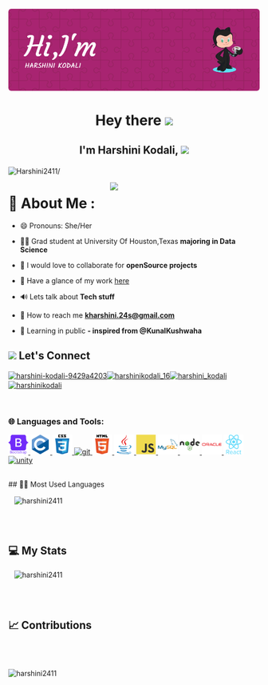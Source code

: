 ![Header](./github-header-image.png)

# <p align="center" > Hey there <img src="https://media.giphy.com/media/hvRJCLFzcasrR4ia7z/giphy.gif" width="25"> </p>

## <p align="center"> I'm Harshini Kodali, <img src="https://readme-typing-svg.herokuapp.com?font=Script&width=200&vCenter=true&height=18&color=green&lines=a+Passionate+Coder;a+Front-end+Developer;a+Quick+Learner;a+Multitasker"></p>

<p align="left"> <img src=https://komarev.com/ghpvc/?username=Harshini2411 alt=Harshini2411/></p>

<img align='right' src="https://cdn.dribbble.com/users/3876574/screenshots/9793041/media/caa92517d4334534292910fff3b9df4d.gif" width="300">

# 💫 About Me :

- 😄 Pronouns: She/Her

- 👩‍🎓 Grad student at University Of Houston,Texas **majoring in Data Science**

- 👩 I would love to collaborate for **openSource projects**

- 🧐 Have a glance of my work [here](https://github.com/Harshini2411?tab=repositories)

- 🔊 Lets talk about **Tech stuff**

- 📧 How to reach me **kharshini.24s@gmail.com**
  
- 🙂 Learning in public **- inspired from @KunalKushwaha**

## <img src='https://i.pinimg.com/originals/22/f4/2c/22f42c11b612b041b4038573dca18a2d.gif' width="80"> Let's Connect

<p align="left">

<a href="https://linkedin.com/in/harshini-kodali-9429a4203" target="blank"><img align="center" src="https://raw.githubusercontent.com/rahuldkjain/github-profile-readme-generator/master/src/images/icons/Social/linked-in-alt.svg" alt="harshini-kodali-9429a4203" height="30" width="40" /></a><a href="https://instagram.com/harshinikodali_16" target="blank"><img align="center" src="https://raw.githubusercontent.com/rahuldkjain/github-profile-readme-generator/master/src/images/icons/Social/instagram.svg" alt="harshinikodali_16" height="30" width="40" /></a><a href="https://www.leetcode.com/harshini_kodali" target="blank"><img align="center" src="https://raw.githubusercontent.com/rahuldkjain/github-profile-readme-generator/master/src/images/icons/Social/leet-code.svg" alt="harshini_kodali" height="30" width="40" /></a><a href="https://api.whatsapp.com/send?phone=+919110520430" target="blank"><img align="center" src="https://raw.githubusercontent.com/rahuldkjain/github-profile-readme-generator/master/src/images/icons/Social/whatsapp.svg" alt="harshinikodali" height="30" width="40" /></a>

</p>


<br>
<h3 align="left">🌐 Languages and Tools:</h3>

<p align="left"> <a href="https://getbootstrap.com" target="_blank" rel="noreferrer"> <img src="https://raw.githubusercontent.com/devicons/devicon/master/icons/bootstrap/bootstrap-plain-wordmark.svg" alt="bootstrap" width="40" height="40"/> </a> 
<a href="https://www.cprogramming.com/" target="_blank" rel="noreferrer"> <img src="https://raw.githubusercontent.com/devicons/devicon/master/icons/c/c-original.svg" alt="c" width="40" height="40"/> </a> <a href="https://www.w3schools.com/css/" target="_blank" rel="noreferrer"> <img src="https://raw.githubusercontent.com/devicons/devicon/master/icons/css3/css3-original-wordmark.svg" alt="css3" width="40" height="40"/> </a>
 <a href="https://git-scm.com/" target="_blank" rel="noreferrer"> <img src="https://www.vectorlogo.zone/logos/git-scm/git-scm-icon.svg" alt="git" width="40" height="40"/> </a> 
 <a href="https://www.w3.org/html/" target="_blank" rel="noreferrer"> <img src="https://raw.githubusercontent.com/devicons/devicon/master/icons/html5/html5-original-wordmark.svg" alt="html5" width="40" height="40"/> </a>
 <a href="https://www.java.com" target="_blank" rel="noreferrer"> <img src="https://raw.githubusercontent.com/devicons/devicon/master/icons/java/java-original.svg" alt="java" width="40" height="40"/> </a> 
<a href="https://developer.mozilla.org/en-US/docs/Web/JavaScript" target="_blank" rel="noreferrer"> <img src="https://raw.githubusercontent.com/devicons/devicon/master/icons/javascript/javascript-original.svg" alt="javascript" width="40" height="40"/> </a>
<a href="https://www.mysql.com/" target="_blank" rel="noreferrer"> <img src="https://raw.githubusercontent.com/devicons/devicon/master/icons/mysql/mysql-original-wordmark.svg" alt="mysql" width="40" height="40"/> </a> 
<a href="https://nodejs.org" target="_blank" rel="noreferrer"> <img src="https://raw.githubusercontent.com/devicons/devicon/master/icons/nodejs/nodejs-original-wordmark.svg" alt="nodejs" width="40" height="40"/> </a>
<a href="https://www.oracle.com/" target="_blank" rel="noreferrer"> <img src="https://raw.githubusercontent.com/devicons/devicon/master/icons/oracle/oracle-original.svg" alt="oracle" width="40" height="40"/> </a> 
<a href="https://reactjs.org/" target="_blank" rel="noreferrer"> <img src="https://raw.githubusercontent.com/devicons/devicon/master/icons/react/react-original-wordmark.svg" alt="react" width="40" height="40"/> </a> 
<a href="https://unity.com/" target="_blank" rel="noreferrer"> <img src="https://www.vectorlogo.zone/logos/unity3d/unity3d-icon.svg" alt="unity" width="40" height="40"/> </a> </p>
<br>
## 👩‍🦰 Most Used Languages <br /> 

<p>&nbsp;&nbsp;&nbsp;<img align="center" src="https://github-readme-stats.vercel.app/api/top-langs?username=harshini2411&show_icons=true&locale=en&layout=compact" alt="harshini2411" /></p> &nbsp; &nbsp; &nbsp; &nbsp; &nbsp; &nbsp; &nbsp; &nbsp; &nbsp; &nbsp;
  <br/> <br/>


## 💻 My Stats <br /> 
  
<p>&nbsp;&nbsp;&nbsp;<img align="center" src="https://github-readme-stats.vercel.app/api?username=harshini2411&show_icons=true&locale=en" alt="harshini2411" /></p> &nbsp; &nbsp; &nbsp; &nbsp; &nbsp; &nbsp; &nbsp; &nbsp; &nbsp; &nbsp;
  <br/> <br/>

## 📈 Contributions <br />

<br><br>
<p><img align="center" src="https://github-readme-streak-stats.herokuapp.com/?user=harshini2411&" alt="harshini2411" /></p>
